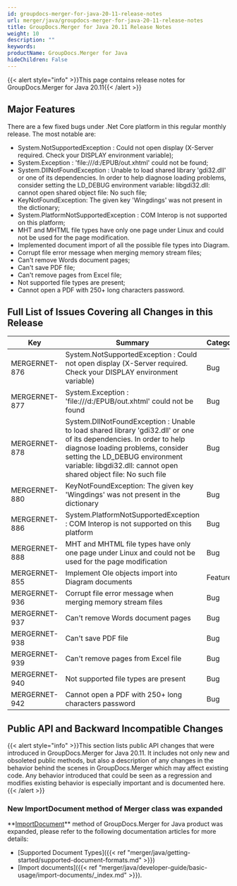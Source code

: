 ```yaml
---
id: groupdocs-merger-for-java-20-11-release-notes
url: merger/java/groupdocs-merger-for-java-20-11-release-notes
title: GroupDocs.Merger for Java 20.11 Release Notes
weight: 10
description: ""
keywords: 
productName: GroupDocs.Merger for Java
hideChildren: False
---
```

{{< alert style="info" >}}This page contains release notes for GroupDocs.Merger for Java 20.11{{< /alert >}}

## Major Features

There are a few fixed bugs under .Net Core platform in this regular monthly release. The most notable are:

*   System.NotSupportedException : Could not open display (X-Server required. Check your DISPLAY environment variable);
*   System.Exception : 'file:///d:/EPUB/out.xhtml' could not be found;
*   System.DllNotFoundException : Unable to load shared library 'gdi32.dll' or one of its dependencies. In order to help diagnose loading problems, consider setting the LD_DEBUG environment variable: libgdi32.dll: cannot open shared object file: No such file;
*   KeyNotFoundException: The given key 'Wingdings' was not present in the dictionary;
*   System.PlatformNotSupportedException : COM Interop is not supported on this platform;
*   MHT and MHTML file types have only one page under Linux and could not be used for the page modification.
*   Implemented document import of all the possible file types into Diagram.
*   Corrupt file error message when merging memory stream files;
*   Can't remove Words document pages;
*   Can't save PDF file;
*   Can't remove pages from Excel file;
*   Not supported file types are present;
*   Cannot open a PDF with 250+ long characters password.

## Full List of Issues Covering all Changes in this Release

| Key | Summary | Category |
| --- | --- | --- |
| MERGERNET-876 | System.NotSupportedException : Could not open display (X-Server required. Check your DISPLAY environment variable) | Bug |
| MERGERNET-877 | System.Exception : 'file:///d:/EPUB/out.xhtml' could not be found | Bug |
| MERGERNET-878 | System.DllNotFoundException : Unable to load shared library 'gdi32.dll' or one of its dependencies. In order to help diagnose loading problems, consider setting the LD_DEBUG environment variable: libgdi32.dll: cannot open shared object file: No such file | Bug |
| MERGERNET-880 | KeyNotFoundException: The given key 'Wingdings' was not present in the dictionary | Bug |
| MERGERNET-886 | System.PlatformNotSupportedException : COM Interop is not supported on this platform | Bug |
| MERGERNET-888 | MHT and MHTML file types have only one page under Linux and could not be used for the page modification | Bug |
| MERGERNET-855 | Implement Ole objects import into Diagram documents | Feature |
| MERGERNET-936 | Corrupt file error message when merging memory stream files | Bug |
| MERGERNET-937 | Can't remove Words document pages | Bug |
| MERGERNET-938 | Can't save PDF file | Bug |
| MERGERNET-939 | Can't remove pages from Excel file | Bug |
| MERGERNET-940 | Not supported file types are present | Bug |
| MERGERNET-942 | Cannot open a PDF with 250+ long characters password | Bug |

## Public API and Backward Incompatible Changes

{{< alert style="info" >}}This section lists public API changes that were introduced in GroupDocs.Merger for Java 20.11. It includes not only new and obsoleted public methods, but also a description of any changes in the behavior behind the scenes in GroupDocs.Merger which may affect existing code. Any behavior introduced that could be seen as a regression and modifies existing behavior is especially important and is documented here.{{< /alert >}}

### New ImportDocument method of Merger class was expanded

**[ImportDocument](https://apireference.groupdocs.com/merger/java/com.groupdocs.merger/Merger#importDocument(com.groupdocs.merger.domain.options.interfaces.IImportDocumentOptions))** method of GroupDocs.Merger for Java product was expanded, please refer to the following documentation articles for more details: 

*   [Supported Document Types]({{< ref "merger/java/getting-started/supported-document-formats.md" >}})
*   [Import documents]({{< ref "merger/java/developer-guide/basic-usage/import-documents/_index.md" >}}).
